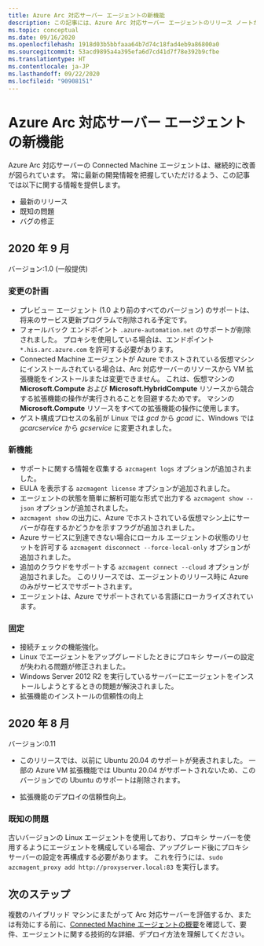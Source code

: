 ```yaml
---
title: Azure Arc 対応サーバー エージェントの新機能
description: この記事には、Azure Arc 対応サーバー エージェントのリリース ノートが含まれています。 まとめられている問題の多くについては、追加詳細のリンクがあります。
ms.topic: conceptual
ms.date: 09/16/2020
ms.openlocfilehash: 1918d03b5bbfaaa64b7d74c18fad4eb9a86800a0
ms.sourcegitcommit: 53acd9895a4a395efa6d7cd41d7f78e392b9cfbe
ms.translationtype: HT
ms.contentlocale: ja-JP
ms.lasthandoff: 09/22/2020
ms.locfileid: "90908151"
---
```

# <a name="whats-new-with-azure-arc-enabled-servers-agent"></a>Azure Arc 対応サーバー エージェントの新機能

Azure Arc 対応サーバーの Connected Machine エージェントは、継続的に改善が図られています。 常に最新の開発情報を把握していただけるよう、この記事では以下に関する情報を提供します。

- 最新のリリース
- 既知の問題
- バグの修正

## <a name="september-2020"></a>2020 年 9 月

バージョン:1.0 (一般提供)

### <a name="plan-for-change"></a>変更の計画

- プレビュー エージェント (1.0 より前のすべてのバージョン) のサポートは、将来のサービス更新プログラムで削除される予定です。
- フォールバック エンドポイント `.azure-automation.net` のサポートが削除されました。 プロキシを使用している場合は、エンドポイント `*.his.arc.azure.com` を許可する必要があります。
- Connected Machine エージェントが Azure でホストされている仮想マシンにインストールされている場合は、Arc 対応サーバーのリソースから VM 拡張機能をインストールまたは変更できません。 これは、仮想マシンの **Microsoft.Compute** および **Microsoft.HybridCompute** リソースから競合する拡張機能の操作が実行されることを回避するためです。 マシンの **Microsoft.Compute** リソースをすべての拡張機能の操作に使用します。
- ゲスト構成プロセスの名前が Linux では *gcd* から *gcad* に、Windows では *gcarcservice* から *gcservice* に変更されました。

### <a name="new-feature"></a>新機能

- サポートに関する情報を収集する `azcmagent logs` オプションが追加されました。
- EULA を表示する `azcmagent license` オプションが追加されました。
- エージェントの状態を簡単に解析可能な形式で出力する `azcmagent show --json` オプションが追加されました。
- `azcmagent show` の出力に、Azure でホストされている仮想マシン上にサーバーが存在するかどうかを示すフラグが追加されました。
- Azure サービスに到達できない場合にローカル エージェントの状態のリセットを許可する `azcmagent disconnect --force-local-only` オプションが追加されました。
- 追加のクラウドをサポートする `azcmagent connect --cloud` オプションが追加されました。 このリリースでは、エージェントのリリース時に Azure のみがサービスでサポートされます。
- エージェントは、Azure でサポートされている言語にローカライズされています。

### <a name="fixed"></a>固定

- 接続チェックの機能強化。
- Linux でエージェントをアップグレードしたときにプロキシ サーバーの設定が失われる問題が修正されました。
- Windows Server 2012 R2 を実行しているサーバーにエージェントをインストールしようとするときの問題が解決されました。
- 拡張機能のインストールの信頼性の向上

## <a name="august-2020"></a>2020 年 8 月

バージョン:0.11

- このリリースでは、以前に Ubuntu 20.04 のサポートが発表されました。 一部の Azure VM 拡張機能では Ubuntu 20.04 がサポートされないため、このバージョンでの Ubuntu のサポートは削除されます。

- 拡張機能のデプロイの信頼性向上。

### <a name="known-issues"></a>既知の問題

古いバージョンの Linux エージェントを使用しており、プロキシ サーバーを使用するようにエージェントを構成している場合、アップグレード後にプロキシ サーバーの設定を再構成する必要があります。 これを行うには、`sudo azcmagent_proxy add http://proxyserver.local:83` を実行します。

## <a name="next-steps"></a>次のステップ

複数のハイブリッド マシンにまたがって Arc 対応サーバーを評価するか、または有効にする前に、[Connected Machine エージェントの概要](agent-overview.md)を確認して、要件、エージェントに関する技術的な詳細、デプロイ方法を理解してください。